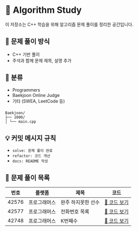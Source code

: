 # 📘 Algorithm Study

이 저장소는 C++ 학습을 위해 알고리즘 문제 풀이를 정리한 공간입니다.
## 📝 문제 풀이 방식

- C++ 기반 풀이
- 주석과 함께 문제 제목, 설명 추가


## 📂 분류

- Programmers
- Baekjoon Online Judge
- 기타 (SWEA, LeetCode 등)
###
```
Baekjoon/
├── 1000/
│ └── main.cpp
```

## 💡 커밋 메시지 규칙

- `solve: 문제 풀이 완료`
- `refactor: 코드 개선`
- `docs: README 작성`

## 📄 문제 풀이 목록

| 번호 | 플랫폼 | 제목 | 코드 |
|------|--------|------|------|
| 42576 | 프로그래머스 | 완주 하지못한 선수 | [🔗 코드 보기](./Programmers/42576/main.cpp) |
| 42577 | 프로그래머스 | 전화번호 목록 | [🔗 코드 보기](./Programmers/42577/main.cpp) |
| 42748 | 프로그래머스 | K번째수 | [🔗 코드 보기](./Programmers/42748/main.cpp) |

<!--
| 0 | 프로그래머스 | 제목 | [🔗 코드 보기](./Programmers/0/main.cpp) |